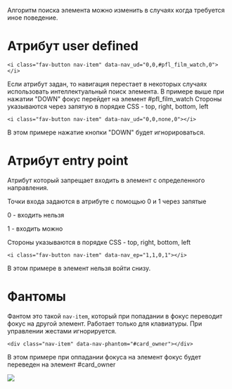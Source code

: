 Алгоритм поиска элемента можно изменить в случаях когда требуется иное поведение.




# Атрибут user defined

```
<i class="fav-button nav-item" data-nav_ud="0,0,#pfl_film_watch,0"></i>
```

Если атрибут задан, то навигация перестает в некоторых случаях использовать интеллектуальный поиск элемента. В примере выше при нажатии "DOWN" фокус перейдет на элемент #pfl_film_watch
Стороны указываются через запятую в порядке CSS - top, right, bottom, left

```
<i class="fav-button nav-item" data-nav_ud="0,0,none,0"></i>
```

В этом примере нажатие кнопки "DOWN" будет игнорироваться.





# Атрибут entry point

Атрибут который запрещает входить в элемент с определенного направления.

Точки входа задаются в атрибуте с помощью 0 и 1 через запятые

0 - входить нельзя

1 - входить можно

Стороны указываются в порядке CSS - top, right, bottom, left

```
<i class="fav-button nav-item" data-nav_ep="1,1,0,1"></i>
```
В этом примере в элемент нельзя войти снизу.





# Фантомы

Фантом это такой `nav-item`, который при попадании в фокус переводит фокус на другой элемент. Работает только для клавиатуры. При управлении жестами игнорируется.

```
<div class="nav-item" data-nav-phantom="#card_owner"></div>
```

В этом примере при оппадании фокуса на элемент фокус будет переведен на элемент #card_owner

<img src="http://immosmart.github.io/smartbox/docs/nav_slides/slide7.png" />
